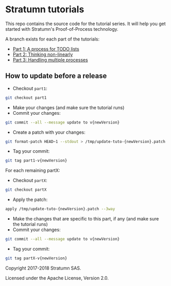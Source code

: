 # Stratumn tutorials

This repo contains the source code for the tutorial series.
It will help you get started with Stratumn's Proof-of-Process technology.

A branch exists for each part of the tutorials:

- [Part 1: A process for TODO lists](https://github.com/stratumn/tutorials/tree/part1)
- [Part 2: Thinking non-linearly](https://github.com/stratumn/tutorials/tree/part2)
- [Part 3: Handling multiple processes](https://github.com/stratumn/tutorials/tree/part3)

## How to update before a release

- Checkout `part1`:

```sh
git checkout part1
```

- Make your changes (and make sure the tutorial runs)
- Commit your changes:

```sh
git commit --all --message update to v{newVersion}
```

- Create a patch with your changes:

```sh
git format-patch HEAD~1 --stdout > /tmp/update-tuto-{newVersion}.patch
```

- Tag your commit:

```sh
git tag part1-v{newVersion}
```

For each remaining partX:

- Checkout `partX`:

```sh
git checkout partX
```

- Apply the patch:

```sh
apply /tmp/update-tuto-{newVersion}.patch --3way
```

- Make the changes that are specific to this part, if any (and make sure the tutorial runs)
- Commit your changes:

```sh
git commit --all --message update to v{newVersion}
```

- Tag your commit:

```sh
git tag partX-v{newVersion}
```

Copyright 2017-2018 Stratumn SAS.

Licensed under the Apache License, Version 2.0.
